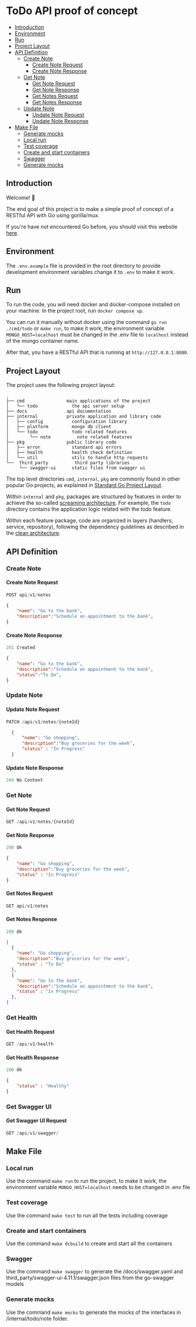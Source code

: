 # ToDo API proof of concept

- [Introduction](#introduction)
- [Environment](#environment)
- [Run](#run)
- [Project Layout](#project-layout)
- [API Definition](#api-definition)
  - [Create Note](#create-note)
    - [Create Note Request](#create-note-request)
    - [Create Note Response](#create-note-response)
  - [Get Note](#get-note)
    - [Get Note Request](#get-note-request)
    - [Get Note Response](#get-note-response)
    - [Get Notes Request](#get-notes-request)
    - [Get Notes Response](#get-notes-response)
  - [Update Note](#update-note)
    - [Update Note Request](#update-note-request)
    - [Update Note Response](#update-note-response)
- [Make File](#make-file)
  - [Generate mocks](#generate-mocks)
  - [Local run](#local-run)
  - [Test coverage](#test-coverage)
  - [Create and start containers](#create-and-start-containers)
  - [Swagger](#swagger)
  - [Generate mocks](#generate-mocks)

## Introduction

Welcome! 👋

The end goal of this project is to make a simple proof of concept of a RESTful API with Go using gorilla/mux.

If you're have not encountered Go before, you should visit this website [here](https://golang.org/doc/install).

## Environment

The `.env.example` file is provided in the root directory to provide development environment variables change it to `.env` to make it work.

## Run

To run the code, you will need docker and docker-compose installed on your machine. In the project root, run `docker compose up`.

You can run it manually without docker using the command `go run ./cmd/todo` or `make run`, to make it work, the environment variable `MONGO_HOST=localhost` must be changed in the .env file to `localhost` instead of the mongo container name.

After that, you have a RESTful API that is running at `http://127.0.0.1:8080`.

## Project Layout

The project uses the following project layout:

```text
.
├── cmd                main applications of the project
│   └── todo             the api server setup
├── docs               api documentation
├── internal           private application and library code
│   ├── config           configuration library
│   ├── platform         mongo db client
│   └── todo             todo related features
│        └── note          note related features
├── pkg                public library code
│   ├── error            standard api errors
│   ├── health           health check definition
│   └── util             utils to handle http requests
└──  third_party          third party libraries
     └── swagger-ui      static files from swagger ui

```

The top level directories `cmd`, `internal`, `pkg` are commonly found in other popular Go projects, as explained in
[Standard Go Project Layout](https://github.com/golang-standards/project-layout).

Within `internal` and `pkg`, packages are structured by features in order to achieve the so-called
[screaming architecture](https://blog.cleancoder.com/uncle-bob/2011/09/30/Screaming-Architecture.html). For example,
the `todo` directory contains the application logic related with the todo feature.

Within each feature package, code are organized in layers (handlers, service, repository), following the dependency guidelines
as described in the [clean architecture](https://blog.cleancoder.com/uncle-bob/2012/08/13/the-clean-architecture.html).

## API Definition

### Create Note

#### Create Note Request

```js
POST api/v1/notes
```

```json
{
    "name": "Go to the bank",
    "description":"Schedule an appointment to the bank",
}
 ```

#### Create Note Response

```js
201 Created
```

```json
{
    "name": "Go to the bank",
    "description":"Schedule an appointment to the bank",
    "status":"To Do",
}
 ```

### Update Note

#### Update Note Request

 ```js
PATCH /api/v1/notes/{noteId}
```

```json
  {
      "name": "Go shopping",
      "description":"Buy groceries for the week",
      "status" : "In Progress"
  }
```

#### Update Note Response

```js
204 No Content
```

### Get Note

#### Get Note Request

```js
GET /api/v1/notes/{noteId}
```

#### Get Note Response

```js
200 Ok
```

```json
{
    "name": "Go shopping",
    "description":"Buy groceries for the week",
    "status" : "In Progress"
}
```

#### Get Notes Request

```js
GET api/v1/notes
```

#### Get Notes Response

```js
200 Ok
```

```json
[
  {
    "name": "Go shopping",
    "description":"Buy groceries for the week",
    "status" : "To Do"
  },
  {
    "name": "Go to the bank",
    "description":"Schedule an appointment to the bank",
    "status" : "In Progress"
  },
]
```

### Get Health

#### Get Health Request

```js
GET /api/v1/health
```

#### Get Health Response

```js
200 Ok
```

```json
{
    "status" : "Healthy"
}
```

### Get Swagger UI

#### Get Swagger UI Request

```js
GET /api/v1/swagger/
```

## Make File

### Local run

Use the command `make run` to run the project, to make it work, the environment variable `MONGO_HOST=localhost` needs to be changed in .env file

### Test coverage

Use the command `make test` to run all the tests including coverage

### Create and start containers

Use the command `make dcbuild` to create and start all the containers

### Swagger

Use the command `make swagger` to generate the /docs/swagger.yaml and third_party/swagger-ui-4.11.1/swagger.json files from the go-swagger models

### Generate mocks

Use the command `make mocks` to generate the mocks of the interfaces in /internal/todo/note folder.
